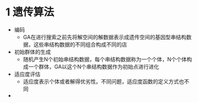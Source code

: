 # 1 遗传算法

* 编码
  * GA在进行搜索之前先将解空间的解数据表示成遗传空间的基因型串结构数据，这些串结构数据的不同组合构成不同的店
* 初始群体的生成
  * 随机产生N个初始串结构数据，每个串结构数据称为一个个体，N个个体构成一个群体，GA以这个N个串结构数据作为初始点进行进化
* 适应度评估
  * 适应度表示个体或者解得优劣性。不同问题，适应度函数的定义方式也不同
* 